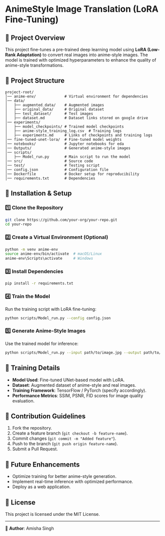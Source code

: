 # AnimeStyle Image Translation (LoRA Fine-Tuning)

## 📌 Project Overview
This project fine-tunes a pre-trained deep learning model using **LoRA (Low-Rank Adaptation)** to convert real images into anime-style images. The model is trained with optimized hyperparameters to enhance the quality of anime-style transformations.

## 📌 Project Structure
```
project-root/
│── anime-env/             # Virtual environment for dependencies
│── data/                  
│   ├── augmented_data/    # Augmented images
│   ├── original_data/     # Original dataset
│   ├── test_dataset/      # Test images
│   ├── dataset.md         # Dataset links stored on google drive
│── experiments/           
│   ├── model_checkpoints/ # Trained model checkpoints
│   ├── anime-style_training_log.csv  # Training logs
│   ├── experiments.md     # Links of checkpoints and training logs
│── fine-tuned-unet-lora/  # Fine-tuned model weights
│── notebooks/             # Jupyter notebooks for eda
│── Outputs/               # Generated anime-style images
│── scripts/               
│   ├── Model_run.py       # Main script to run the model
│── src/                   # Source code 
│── test/                  # Testing script
│── config.json            # Configuration file
│── Dockerfile             # Docker setup for reproducibility
│── requirements.txt       # Dependencies
```

## 📌 Installation & Setup
### **1️⃣ Clone the Repository**
```sh
git clone https://github.com/your-org/your-repo.git
cd your-repo
```
### **2️⃣ Create a Virtual Environment (Optional)**
```sh
python -m venv anime-env
source anime-env/bin/activate  # macOS/Linux
anime-env\Scripts\activate     # Windows
```

### **3️⃣ Install Dependencies**
```sh
pip install -r requirements.txt
```

### **4️⃣ Train the Model**
Run the training script with LoRA fine-tuning:
```sh
python scripts/Model_run.py --config config.json
```

### **5️⃣ Generate Anime-Style Images**
Use the trained model for inference:
```sh
python scripts/Model_run.py --input path/to/image.jpg --output path/to/save.jpg
```

## 📌 Training Details
- **Model Used**: Fine-tuned UNet-based model with LoRA.
- **Dataset**: Augmented dataset of anime-style and real images.
- **Training Framework**: TensorFlow / PyTorch (specify accordingly).
- **Performance Metrics**: SSIM, PSNR, FID scores for image quality evaluation.

## 📌 Contribution Guidelines
1. Fork the repository.
2. Create a feature branch (`git checkout -b feature-name`).
3. Commit changes (`git commit -m "Added feature"`).
4. Push to the branch (`git push origin feature-name`).
5. Submit a Pull Request.

## 📌 Future Enhancements
- Optimize training for better anime-style generation.
- Implement real-time inference with optimized performance.
- Deploy as a web application.

## 📌 License
This project is licensed under the MIT License.

---
📌 **Author**: Amisha Singh

